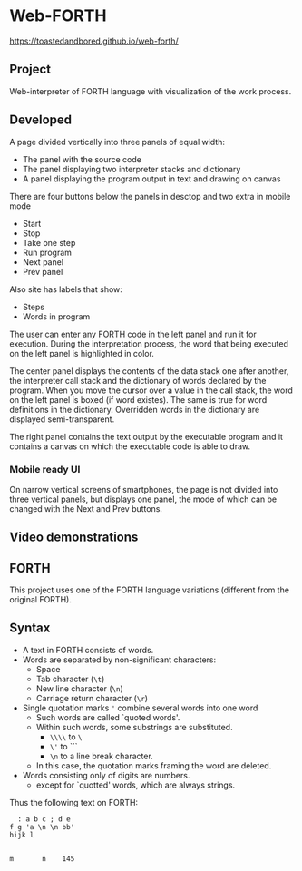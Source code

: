 # Web-FORTH
https://toastedandbored.github.io/web-forth/

## Project 
Web-interpreter of FORTH language with visualization of the work process.

## Developed
A page divided vertically into three panels of equal width:
- The panel with the source code
- The panel displaying two interpreter stacks and dictionary
- A panel displaying the program output in text and drawing on canvas

There are four buttons below the panels in desctop and two extra in mobile mode
- Start
- Stop
- Take one step
- Run program
- Next panel
- Prev panel

Also site has labels that show:
- Steps
- Words in program

The user can enter any FORTH code in the left panel and run it for execution.
During the interpretation process, the word that being executed on the left panel is highlighted in color.

The center panel displays the contents of the data stack one after another,
the interpreter call stack and the dictionary of words declared by the program.
When you move the cursor over a value in the call stack, the word on the 
left panel is boxed (if word existes).
The same is true for word definitions in the dictionary.
Overridden words in the dictionary are displayed semi-transparent.

The right panel contains the text output by the executable program and it contains a canvas
on which the executable code is able to draw.

### Mobile ready UI
On narrow vertical screens of smartphones, the page is not divided into three vertical panels, but displays one panel, the mode of which can be changed with the Next and Prev buttons.

## Video demonstrations



## FORTH
This project uses one of the FORTH language variations
(different from the original FORTH).

## Syntax
- A text in FORTH consists of words.
- Words are separated by non-significant characters:
	- Space
	- Tab character (`\t`)
	- New line character (`\n`)
	- Carriage return character (`\r`)
- Single quotation marks `'` combine several words into one word
	- Such words are called `quoted words'.
	- Within such words, some substrings are substituted.
		- `\\\\` to `\`
		- `\'` to ```
		- `\n` to a line break character.
	- In this case, the quotation marks framing the word are deleted.
- Words consisting only of digits are numbers.
	- except for `quotted' words, which are always strings.

Thus the following text on FORTH:
```forth
  : a b c ; d e
f g 'a \n \n bb'
hijk l


m       n    145
```



